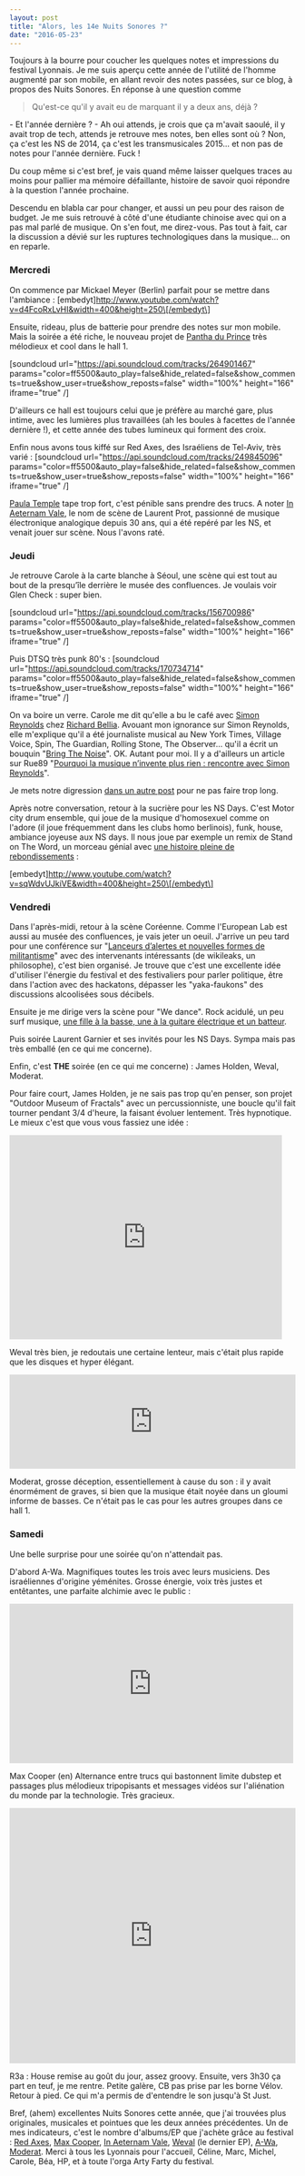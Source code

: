 ```yaml
---
layout: post
title: "Alors, les 14e Nuits Sonores ?"
date: "2016-05-23"
---
```


Toujours à la bourre pour coucher les quelques notes et impressions du festival Lyonnais. Je me suis aperçu cette année de l'utilité de l'homme augmenté par son mobile, en allant revoir des notes passées, sur ce blog, à propos des Nuits Sonores. En réponse à une question comme

> Qu'est-ce qu'il y avait eu de marquant il y a deux ans, déjà ?

\- Et l'année dernière ? - Ah oui attends, je crois que ça m'avait saoulé, il y avait trop de tech, attends je retrouve mes notes, ben elles sont où ? Non, ça c'est les NS de 2014, ça c'est les transmusicales 2015... et non pas de notes pour l'année dernière. Fuck !

Du coup même si c'est bref, je vais quand même laisser quelques traces au moins pour pallier ma mémoire défaillante, histoire de savoir quoi répondre à la question l'année prochaine.

Descendu en blabla car pour changer, et aussi un peu pour des raison de budget. Je me suis retrouvé à côté d'une étudiante chinoise avec qui on a pas mal parlé de musique. On s'en fout, me direz-vous. Pas tout à fait, car la discussion a dévié sur les ruptures technologiques dans la musique... on en reparle.

### Mercredi

On commence par Mickael Meyer (Berlin) parfait pour se mettre dans l'ambiance : \[embedyt\]http://www.youtube.com/watch?v=d4FcoRxLvHI&width=400&height=250\[/embedyt\]

Ensuite, rideau, plus de batterie pour prendre des notes sur mon mobile. Mais la soirée a été riche, le nouveau projet de [Pantha du Prince](https://www.residentadvisor.net/dj/panthaduprince/tracks) très mélodieux et cool dans le hall 1.

\[soundcloud url="https://api.soundcloud.com/tracks/264901467" params="color=ff5500&auto\_play=false&hide\_related=false&show\_comments=true&show\_user=true&show\_reposts=false" width="100%" height="166" iframe="true" /\]

D'ailleurs ce hall est toujours celui que je préfère au marché gare, plus intime, avec les lumières plus travaillées (ah les boules à facettes de l'année dernière !), et cette année des tubes lumineux qui forment des croix.

Enfin nous avons tous kiffé sur Red Axes, des Israéliens de Tel-Aviv, très varié : \[soundcloud url="https://api.soundcloud.com/tracks/249845096" params="color=ff5500&auto\_play=false&hide\_related=false&show\_comments=true&show\_user=true&show\_reposts=false" width="100%" height="166" iframe="true" /\]

[Paula Temple](https://soundcloud.com/paulatemple) tape trop fort, c'est pénible sans prendre des trucs. A noter [In Aeternam Vale](http://inaeternamvale.bandcamp.com/), le nom de scène de Laurent Prot, passionné de musique électronique analogique depuis 30 ans, qui a été repéré par les NS, et venait jouer sur scène. Nous l'avons raté.

### Jeudi

Je retrouve Carole à la carte blanche à Séoul, une scène qui est tout au bout de la presqu’île derrière le musée des confluences. Je voulais voir Glen Check : super bien.

\[soundcloud url="https://api.soundcloud.com/tracks/156700986" params="color=ff5500&auto\_play=false&hide\_related=false&show\_comments=true&show\_user=true&show\_reposts=false" width="100%" height="166" iframe="true" /\]

Puis DTSQ très punk 80's : \[soundcloud url="https://api.soundcloud.com/tracks/170734714" params="color=ff5500&auto\_play=false&hide\_related=false&show\_comments=true&show\_user=true&show\_reposts=false" width="100%" height="166" iframe="true" /\]

On va boire un verre. Carole me dit qu'elle a bu le café avec [Simon Reynolds](http://blissout.blogspot.fr/) chez [Richard Bellia](http://richardbellia.com/). Avouant mon ignorance sur Simon Reynolds, elle m'explique qu'il a été journaliste musical au New York Times, Village Voice, Spin, The Guardian, Rolling Stone, The Observer... qu'il a écrit un bouquin "[Bring The Noise](http://bringthenoisesimonreynolds.blogspot.fr/)". OK. Autant pour moi. Il y a d'ailleurs un article sur Rue89 "[Pourquoi la musique n’invente plus rien : rencontre avec Simon Reynolds](http://rue89.nouvelobs.com/2013/04/05/pourquoi-musique-ninvente-plus-rien-rencontre-simon-reynolds-241119)".

Je mets notre digression [dans un autre post](http://www.lagrappe.net/pourquoi-la-musique-ninvente-plus-rien) pour ne pas faire trop long.

Après notre conversation, retour à la sucrière pour les NS Days. C'est Motor city drum ensemble, qui joue de la musique d'homosexuel comme on l'adore (il joue fréquemment dans les clubs homo berlinois), funk, house, ambiance joyeuse aux NS days. Il nous joue par exemple un remix de Stand on The Word, un morceau génial avec [une histoire pleine de rebondissements](http://www.radioelectrolyon.fr/stand-on-the-word-petite-histoire-dune-perle-disco) :

\[embedyt\]http://www.youtube.com/watch?v=sqWdvUJkiVE&width=400&height=250\[/embedyt\]

### Vendredi

Dans l'après-midi, retour à la scène Coréenne. Comme l'European Lab est aussi au musée des confluences, je vais jeter un oeuil. J'arrive un peu tard pour une conférence sur "[Lanceurs d’alertes et nouvelles formes de militantisme](http://www.europeanlab.com/european-lab-forum/programmation-2016/berlin-micro-nation-des-lanceurs-dalertes/)" avec des intervenants intéressants (de wikileaks, un philosophe), c'est bien organisé. Je trouve que c'est une excellente idée d'utiliser l'énergie du festival et des festivaliers pour parler politique, être dans l'action avec des hackatons, dépasser les "yaka-faukons" des discussions alcoolisées sous décibels.

Ensuite je me dirige vers la scène pour "We dance". Rock acidulé, un peu surf musique, [une fille à la basse, une à la guitare électrique et un batteur](https://www.youtube.com/watch?v=MqldEmM0roU).

Puis soirée Laurent Garnier et ses invités pour les NS Days. Sympa mais pas très emballé (en ce qui me concerne).

Enfin, c'est **THE** soirée (en ce qui me concerne) : James Holden, Weval, Moderat.

Pour faire court, James Holden, je ne sais pas trop qu'en penser, son projet "Outdoor Museum of Fractals" avec un percussionniste, une boucle qu'il fait tourner pendant 3/4 d'heure, la faisant évoluer lentement. Très hypnotique. Le mieux c'est que vous vous fassiez une idée :

<iframe width="480" height="360" src="https://www.youtube.com/embed/Sl8sVE_UZkU?rel=0" frameborder="0" allowfullscreen></iframe>

Weval très bien, je redoutais une certaine lenteur, mais c'était plus rapide que les disques et hyper élégant.

<iframe width="100%" height="166" scrolling="no" frameborder="no" src="https://w.soundcloud.com/player/?url=https%3A//api.soundcloud.com/tracks/257938066&amp;color=ff5500&amp;auto_play=false&amp;hide_related=false&amp;show_comments=true&amp;show_user=true&amp;show_reposts=false"></iframe>

Moderat, grosse déception, essentiellement à cause du son : il y avait énormément de graves, si bien que la musique était noyée dans un gloumi informe de basses. Ce n'était pas le cas pour les autres groupes dans ce hall 1.

### Samedi

Une belle surprise pour une soirée qu'on n'attendait pas.

D'abord A-Wa. Magnifiques toutes les trois avec leurs musiciens. Des israéliennes d'origine yéménites. Grosse énergie, voix très justes et entêtantes, une parfaite alchimie avec le public :

<iframe width="500" height="281" src="https://www.youtube.com/embed/g3bjZlmsb4A?rel=0" frameborder="0" allowfullscreen></iframe>

Max Cooper (en) Alternance entre trucs qui bastonnent limite dubstep et passages plus mélodieux tripopisants et messages vidéos sur l'aliénation du monde par la technologie. Très gracieux.

<iframe width="100%" height="450" scrolling="no" frameborder="no" src="https://w.soundcloud.com/player/?url=https%3A//api.soundcloud.com/playlists/113200498&amp;auto_play=false&amp;hide_related=false&amp;show_comments=true&amp;show_user=true&amp;show_reposts=false&amp;visual=true"></iframe>

R3a : House remise au goût du jour, assez groovy. Ensuite, vers 3h30 ça part en teuf, je me rentre. Petite galère, CB pas prise par les borne Vélov. Retour à pied. Ce qui m'a permis de d'entendre le son jusqu'à St Just.

Bref, (ahem) excellentes Nuits Sonores cette année, que j'ai trouvées plus originales, musicales et pointues que les deux années précédentes. Un de mes indicateurs, c'est le nombre d'albums/EP que j'achète grâce au festival : [Red Axes](http://www.qobuz.com/fr-fr/album/ballad-of-the-ice-red-axes/0880319657726), [Max Cooper](http://www.qobuz.com/fr-fr/album/max-cooper-traum-collection-max-cooper/4250472403083), [In Aeternam Vale](http://www.qobuz.com/fr-fr/album/machine-a-laver-ultrabase-in-aeternam-vale/0888608563444), [Weval](http://www.qobuz.com/fr-fr/album/easier-weval/0880319097416) (le dernier EP), [A-Wa](http://www.qobuz.com/fr-fr/album/habib-galbi-a-wa/3596973363121), [Moderat](http://www.qobuz.com/fr-fr/album/iii-deluxe-edition-moderat/0817231012890). Merci à tous les Lyonnais pour l'accueil, Céline, Marc, Michel, Carole, Béa, HP, et à toute l'orga Arty Farty du festival.
